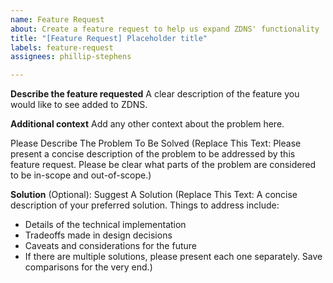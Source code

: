 ```yaml
---
name: Feature Request
about: Create a feature request to help us expand ZDNS' functionality
title: "[Feature Request] Placeholder title"
labels: feature-request
assignees: phillip-stephens

---
```


**Describe the feature requested**
A clear description of the feature you would like to see added to ZDNS.


**Additional context**
Add any other context about the problem here.

Please Describe The Problem To Be Solved (Replace This Text: Please present a concise description of the problem to be addressed by this feature request.
Please be clear what parts of the problem are considered to be in-scope and out-of-scope.)

**Solution**
(Optional): Suggest A Solution (Replace This Text: A concise description of your preferred solution. Things to address include:
- Details of the technical implementation
- Tradeoffs made in design decisions
- Caveats and considerations for the future
- If there are multiple solutions, please present each one separately. Save comparisons for the very end.)